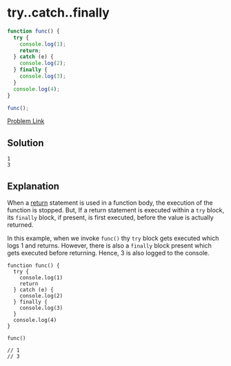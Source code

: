 # try..catch..finally

```js
function func() {
  try {
    console.log(1);
    return;
  } catch (e) {
    console.log(2);
  } finally {
    console.log(3);
  }
  console.log(4);
}

func();
```

[Problem Link](https://bigfrontend.dev/quiz/try-catch-finally)

## Solution

```
1
3
```

## Explanation

When a [return](https://developer.mozilla.org/en-US/docs/Web/JavaScript/Reference/Statements/return) statement is used in a function body, the execution of the function is stopped. But, If a return statement is executed within a `try` block, its `finally` block, if present, is first executed, before the value is actually returned.

In this example, when we invoke `func()` thy `try` block gets executed which logs 1 and returns. However, there is also a `finally` block present which gets executed before returning. Hence, 3 is also logged to the console.

```
function func() {
  try {
    console.log(1)
    return
  } catch (e) {
    console.log(2)
  } finally {
    console.log(3)
  }
  console.log(4)
}

func()

// 1
// 3
```
